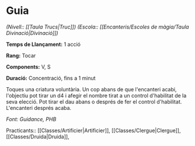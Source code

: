 # Guia

*(Nivell:: [[Taula Trucs|Truc]]) (Escola:: [[Encanteris/Escoles de màgia/Taula Divinació|Divinació]])*

**Temps de Llançament:** 1 acció

**Rang:** Tocar

**Components:** V, S

**Duració:** Concentració, fins a 1 minut

Toques una criatura voluntària. Un cop abans de que l'encanteri acabi, l'objectiu pot tirar un d4 i afegir el nombre tirat a un control d'habilitat de la seva elecció. Pot tirar el dau abans o després de fer el control d'habilitat. L'encanteri després acaba.


*Font: Guidance, PHB*


Practicants:: [[Classes/Artificier|Artificier]], [[Classes/Clergue|Clergue]], [[Classes/Druida|Druida]], 